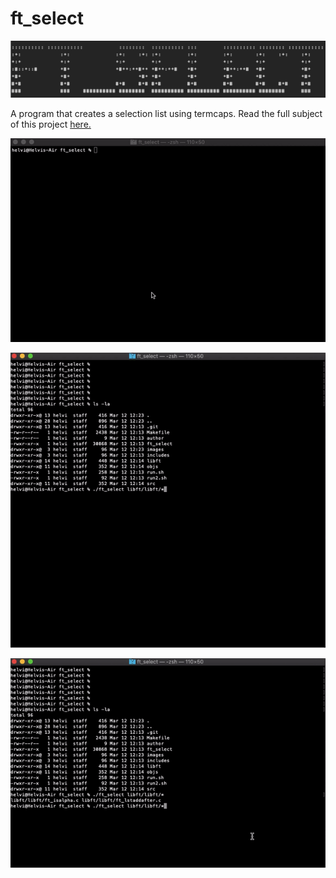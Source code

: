 # ft_select

![logo](/images/ft_select.png)


A program that creates a selection list using termcaps.
Read the full subject of this project [here.](ft_select.en.pdf)


![Alt text](images/rm.gif)

![Alt text](images/resize.gif)

![Alt text](images/suspend.gif)
